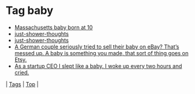 <!--
title: Tag baby
date: 2020-06-28T15:26:58.381Z
tags:
-->
# Tag baby

 * [Massachusetts baby born at 10](105367246854.md)
 * [just-shower-thoughts](141561590054.md)
 * [just-shower-thoughts](152067713902.md)
 * [A German couple seriously tried to sell their baby on eBay? That’s messed up. A baby is something you made, that sort of thing goes on Etsy.](89556257980.md)
 * [As a startup CEO I slept like a baby. I woke up every two hours and cried.](95301330533.md)

| [Tags](tags.md) | [Top](index.md) |
